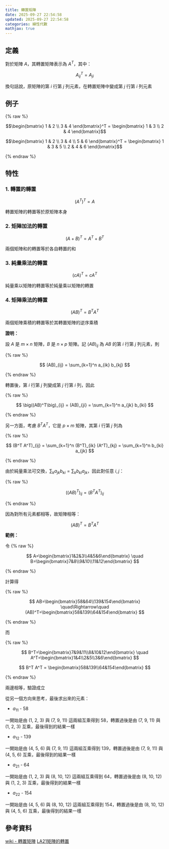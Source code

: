 ```yaml
---
title: 轉置矩陣
date: 2025-09-27 22:54:58
updated: 2025-09-27 22:54:58
categories: 線性代數
mathjax: true
---
```


## 定義

對於矩陣 $A$，其轉置矩陣表示為 $A^T$，其中：

$$A_{ij}^T = A_{ji}$$

換句話說，原矩陣的第 $i$ 行第 $j$ 列元素，在轉置矩陣中變成第 $j$ 行第 $i$ 列元素

## 例子

{% raw %}

$$\begin{bmatrix} 1 & 2 \\ 3 & 4 \end{bmatrix}^T = \begin{bmatrix} 1 & 3 \\ 2 & 4 \end{bmatrix}$$

$$\begin{bmatrix} 1 & 2 \\ 3 & 4 \\ 5 & 6 \end{bmatrix}^T = \begin{bmatrix} 1 & 3 & 5 \\ 2 & 4 & 6 \end{bmatrix}$$

{% endraw %}

<!-- more -->

## 特性

### 1. 轉置的轉置

$$(A^T)^T = A$$

轉置矩陣的轉置等於原矩陣本身

### 2. 矩陣加法的轉置

$$(A + B)^T = A^T + B^T$$

兩個矩陣和的轉置等於各自轉置的和

### 3. 純量乘法的轉置

$$(cA)^T = cA^T$$

純量乘以矩陣的轉置等於純量乘以矩陣的轉置

### 4. 矩陣乘法的轉置

$$(AB)^T = B^T A^T$$

兩個矩陣乘積的轉置等於其轉置矩陣的逆序乘積

**證明：**

設 $A$ 是 $m\times n$ 矩陣，$B$ 是 $n\times p$ 矩陣。記 $(AB)_{ij}$ 為 $AB$ 的第 $i$ 行第 $j$ 列元素，則

{% raw %}

$$
(AB)_{ij} = \sum_{k=1}^n a_{ik} b_{kj}
$$

{% endraw %}

轉置後，第 $i$ 行第 $j$ 列變成第 $j$ 行第 $i$ 列，因此

{% raw %}

$$
\big((AB)^T\big)_{ij} = (AB)_{ji}
= \sum_{k=1}^n a_{jk} b_{ki}
$$

{% endraw %}

另一方面，考慮 $B^T A^T$，它是 $p\times m$ 矩陣，其第 $i$ 行第 $j$ 列為

{% raw %}

$$
(B^T A^T)_{ij} = \sum_{k=1}^n (B^T)_{ik} (A^T)_{kj}
= \sum_{k=1}^n b_{ki} a_{jk}
$$

{% endraw %}

由於純量乘法可交換，$\sum_{k} a_{jk} b_{ki} = \sum_{k} b_{ki} a_{jk}$，因此對任意 $i,j$：

{% raw %}

$$
\big((AB)^T\big)_{ij} = (B^T A^T)_{ij}
$$

{% endraw %}

因為對所有元素都相等，故矩陣相等：

$$
(AB)^T = B^T A^T
$$

**範例：**

令
{% raw %}

$$
A=\begin{bmatrix}1&2&3\\4&5&6\end{bmatrix} \quad
B=\begin{bmatrix}7&8\\9&10\\11&12\end{bmatrix}
$$

{% endraw %}

計算得

{% raw %}

$$
AB=\begin{bmatrix}58&64\\139&154\end{bmatrix}
\quad\Rightarrow\quad
(AB)^T=\begin{bmatrix}58&139\\64&154\end{bmatrix}
$$

{% endraw %}

而

{% raw %}

$$
B^T=\begin{bmatrix}7&9&11\\8&10&12\end{bmatrix} \quad
A^T=\begin{bmatrix}1&4\\2&5\\3&6\end{bmatrix}
$$

$$
B^T A^T = \begin{bmatrix}58&139\\64&154\end{bmatrix}
$$

{% endraw %}

兩邊相等，驗證成立

從另一個方向來思考，最後求出來的元素：

- $a_{11}$ - 58

一開始是由 (1, 2, 3) 與 (7, 9, 11) 這兩組互乘得到 58，轉置過後是由 (7, 9, 11) 與 (1, 2, 3) 互乘，最後得到的結果一樣

- $a_{12}$ - 139

一開始是由 (4, 5, 6) 與 (7, 9, 11) 這兩組互乘得到 139，轉置過後是由 (7, 9, 11) 與 (4, 5, 6) 互乘，最後得到的結果一樣

- $a_{21}$ - 64

一開始是由 (1, 2, 3) 與 (8, 10, 12) 這兩組互乘得到 64，轉置過後是由 (8, 10, 12) 與 (1, 2, 3) 互乘，最後得到的結果一樣

- $a_{22}$ - 154

一開始是由 (4, 5, 6) 與 (8, 10, 12) 這兩組互乘得到 154，轉置過後是由 (8, 10, 12) 與 (4, 5, 6) 互乘，最後得到的結果一樣

## 參考資料

[wiki - 轉置矩陣](https://zh.wikipedia.org/zh-tw/%E8%BD%AC%E7%BD%AE%E7%9F%A9%E9%98%B5)
[LA21矩陣的轉置](https://www.youtube.com/watch?v=5RDG5KWTZ5A)